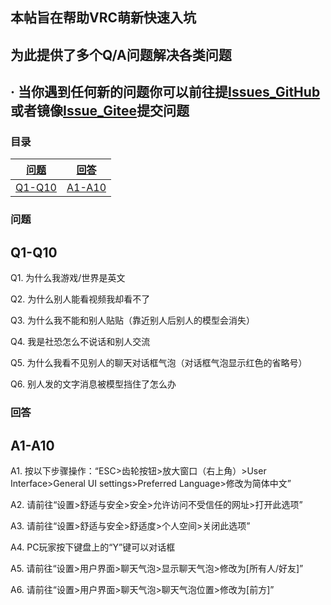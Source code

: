 ## 本帖旨在帮助VRC萌新快速入坑
## 为此提供了多个Q/A问题解决各类问题
## · 当你遇到任何新的问题你可以前往提[Issues_GitHub](https://github.com/WavesMan/VRChat_Help/issues)或者镜像[Issue_Gitee](https://gitee.com/waves-man/VRChat_Help/issues)提交问题

### 目录
|   [问题](https://github.com/WavesMan/VRChat_Help#问题) |   [回答](https://github.com/WavesMan/VRChat_Help#回答)     |
|------------|-------------------------------------------|
|   [Q1-Q10](https://github.com/WavesMan/VRChat_Help#Q1-Q10)    |   [A1-A10](https://github.com/WavesMan/VRChat_Help#A1-A10)  |


### 问题

## Q1-Q10

Q1. 为什么我游戏/世界是英文

Q2. 为什么别人能看视频我却看不了

Q3. 为什么我不能和别人贴贴（靠近别人后别人的模型会消失）

Q4. 我是社恐怎么不说话和别人交流

Q5. 为什么我看不见别人的聊天对话框气泡（对话框气泡显示红色的省略号）

Q6. 别人发的文字消息被模型挡住了怎么办



### 回答

## A1-A10

A1. 按以下步骤操作：“ESC>齿轮按钮>放大窗口（右上角）>User Interface>General UI settings>Preferred Language>修改为简体中文”

A2. 请前往“设置>舒适与安全>安全>允许访问不受信任的网址>打开此选项”

A3. 请前往“设置>舒适与安全>舒适度>个人空间>关闭此选项”

A4. PC玩家按下键盘上的“Y”键可以对话框

A5. 请前往“设置>用户界面>聊天气泡>显示聊天气泡>修改为[所有人/好友]”

A6. 请前往“设置>用户界面>聊天气泡>聊天气泡位置>修改为[前方]”

